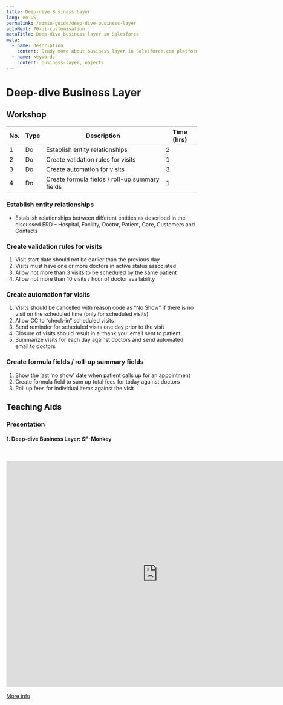 ```yaml
---
title: Deep-dive Business Layer
lang: en-US
permalink: /admin-guide/deep-dive-business-layer
autoNext: 70-ui-customisation
metaTitle: Deep-dive business layer in Salesforce
meta:
  - name: description
    content: Study more about business layer in Salesforce.com platform including objects, validation and automation.
  - name: keywords
    content: business-layer, objects
---
```


# Deep-dive Business Layer

## Workshop

| No. | Type | Description                                    | Time (hrs) |
| --- | ---- | ---------------------------------------------- | ---------- |
| 1   | Do   | Establish entity relationships                 | 2          |
| 2   | Do   | Create validation rules for visits             | 1          |
| 3   | Do   | Create automation for visits                   | 3          |
| 4   | Do   | Create formula fields / roll-up summary fields | 1          |

### Establish entity relationships

- Establish relationships between different entities as described in the discussed ERD – Hospital, Facility, Doctor, Patient, Care, Customers and Contacts

### Create validation rules for visits

1. Visit start date should not be earlier than the previous day
2. Visits must have one or more doctors in active status associated
3. Allow not more than 3 visits to be scheduled by the same patient
4. Allow not more than 10 visits / hour of doctor availability

### Create automation for visits

1. Visits should be cancelled with reason code as “No Show” if there is no visit on the scheduled time (only for scheduled visits)
2. Allow CC to “check-in” scheduled visits
3. Send reminder for scheduled visits one day prior to the visit
4. Closure of visits should result in a ‘thank you’ email sent to patient
5. Summarize visits for each day against doctors and send automated email to doctors

### Create formula fields / roll-up summary fields

1. Show the last ‘no show’ date when patient calls up for an appointment
2. Create formula field to sum up total fees for today against doctors
3. Roll up fees for individual items against the visit

## Teaching Aids

### Presentation

#### 1. Deep-dive Business Layer: SF-Monkey

&nbsp;

<iframe src="https://docs.google.com/presentation/d/e/2PACX-1vRPWN3rYRf_a_6GGDWOFAn_6nyt9fBcnKvjgXAotDa1KZbERRC_WbCNLetHQOQ4qw/embed?start=false&loop=false&delayms=60000" frameborder="0" width="800" height="600" allowfullscreen="true" mozallowfullscreen="true" webkitallowfullscreen="true"></iframe>

[More info](/misc/pricing#sf-monkey)
